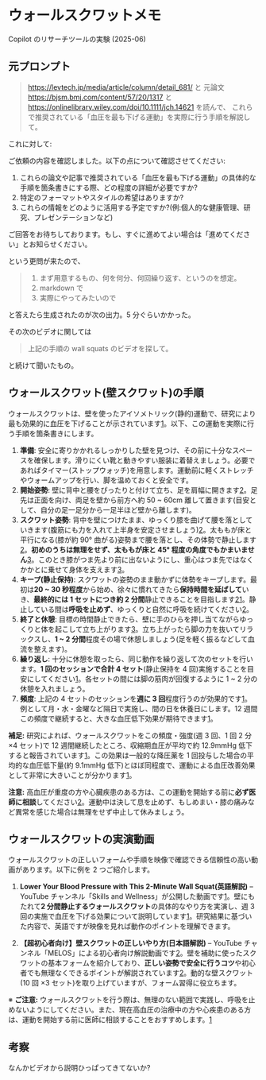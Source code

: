 # ウォールスクワットメモ

Copilot のリサーチツールの実験 (2025-06)

## 元プロンプト

> https://levtech.jp/media/article/column/detail_681/ と
> 元論文 https://bjsm.bmj.com/content/57/20/1317 と
> https://onlinelibrary.wiley.com/doi/10.1111/jch.14621 を読んで、
> これらで推奨されている「血圧を最も下げる運動」を実際に行う手順を解説して。

これに対して:

ご依頼の内容を確認しました。以下の点について確認させてください:

1. これらの論文や記事で推奨されている「血圧を最も下げる運動」の具体的な手順を箇条書きにする際、どの程度の詳細が必要ですか?
2. 特定のフォーマットやスタイルの希望はありますか?
3. これらの情報をどのように活用する予定ですか?(例:個人的な健康管理、研究、プレゼンテーションなど)

ご回答をお待ちしております。もし、すぐに進めてよい場合は「進めてください」とお知らせください。

という更問が来たので、

> 1. まず用意するもの、何を何分、何回繰り返す、というのを想定。
> 2. markdown で
> 3. 実際にやってみたいので

と答えたら生成されたのが次の出力。5 分ぐらいかかった。

その次のビデオに関しては

> 上記の手順の wall squats のビデオを探して。

と続けて聞いたもの。

## ウォールスクワット(壁スクワット)の手順

ウォールスクワットは、壁を使ったアイソメトリック(静的)運動で、研究により最も効果的に血圧を下げることが示されています[1](https://levtech.jp/media/article/column/detail_681/)。以下、この運動を実際に行う手順を箇条書きにします。

1. **準備**: 安全に寄りかかれるしっかりした壁を見つけ、その前に十分なスペースを確保します。滑りにくい靴と動きやすい服装に着替えましょう。必要であればタイマー(ストップウォッチ)を用意します。運動前に軽くストレッチやウォームアップを行い、脚を温めておくと安全です。
2. **開始姿勢**: 壁に背中と腰をぴったりと付けて立ち、足を肩幅に開きます[2](https://www.everydayhealth.com/heart-health/how-isometric-exercise-can-improve-blood-pressure/)。足先は正面を向け、両足を壁から前方へ約 50 ~ 60cm 離して置きます(目安として、自分の足一足分から一足半ほど壁から離します)。
3. **スクワット姿勢**: 背中を壁につけたまま、ゆっくり膝を曲げて腰を落としていきます(腹筋にも力を入れて上半身を安定させましょう)[2](https://www.everydayhealth.com/heart-health/how-isometric-exercise-can-improve-blood-pressure/)。太ももが床と平行になる(膝が約 90° 曲がる)姿勢まで腰を落とし、その体勢で静止します[2](https://www.everydayhealth.com/heart-health/how-isometric-exercise-can-improve-blood-pressure/)。**初めのうちは無理をせず、太ももが床と 45° 程度の角度でもかまいません**[3](https://health.clevelandclinic.org/wall-sits)。このとき膝がつま先より前に出ないようにし、重心はつま先ではなくかかとに乗せて身体を支えます[3](https://health.clevelandclinic.org/wall-sits)。
4. **キープ(静止保持)**: スクワットの姿勢のまま動かずに体勢をキープします。最初は**20 ~ 30 秒程度**から始め、徐々に慣れてきたら**保持時間を延ばして**いき、**最終的には 1 セットにつき約 2 分間**静止できることを目指します[2](https://www.everydayhealth.com/heart-health/how-isometric-exercise-can-improve-blood-pressure/)[1](https://levtech.jp/media/article/column/detail_681/)。静止している間は**呼吸を止めず**、ゆっくりと自然に呼吸を続けてください[2](https://www.everydayhealth.com/heart-health/how-isometric-exercise-can-improve-blood-pressure/)。
5. **終了と休憩**: 目標の時間静止できたら、壁に手のひらを押し当てながらゆっくりと体を起こして立ち上がります[3](https://health.clevelandclinic.org/wall-sits)。立ち上がったら脚の力を抜いてリラックスし、**1 ~ 2 分間**程度その場で休憩しましょう(足を軽く振るなどして血流を整えます)。
6. **繰り返し**: 十分に休憩を取ったら、同じ動作を繰り返して次のセットを行います。**1 回のセッションで合計 4 セット**(静止保持を 4 回)実施することを目安にしてください[1](https://levtech.jp/media/article/column/detail_681/)。各セットの間には脚の筋肉が回復するように 1 ~ 2 分の休憩を入れましょう。
7. **頻度**: 上記の 4 セットのセッションを**週に 3 回**程度行うのが効果的です[1](https://levtech.jp/media/article/column/detail_681/)。例として月・水・金曜など隔日で実施し、間の日を休養日にします。12 週間この頻度で継続すると、大きな血圧低下効果が期待できます[1](https://levtech.jp/media/article/column/detail_681/)。

**補足:** 研究によれば、ウォールスクワットをこの頻度・強度(週 3 回、1 回 2 分 ×4 セット)で 12 週間継続したところ、収縮期血圧が平均で約 12.9mmHg 低下すると報告されています[1](https://levtech.jp/media/article/column/detail_681/)。この効果は一般的な降圧薬を 1 回投与した場合の平均的な血圧低下量(約 9.1mmHg 低下)とほぼ同程度で、運動による血圧改善効果として非常に大きいことが分かります[1](https://levtech.jp/media/article/column/detail_681/)。

**注意:** 高血圧が重度の方や心臓疾患のある方は、この運動を開始する前に**必ず医師に相談**してください[2](https://www.everydayhealth.com/heart-health/how-isometric-exercise-can-improve-blood-pressure/)。運動中は決して息を止めず、もしめまい・膝の痛みなど異常を感じた場合は無理をせず中止して休みましょう。

## ウォールスクワットの実演動画

ウォールスクワットの正しいフォームや手順を映像で確認できる信頼性の高い動画があります。以下に例を 2 つご紹介します。

1. **Lower Your Blood Pressure with This 2-Minute Wall Squat(英語解説)** – YouTube チャンネル「Skills and Wellness」が公開した動画です[1](https://www.youtube.com/watch?v=4nwYvD9T7AI)。壁にもたれて**2 分間静止するウォールスクワット**の具体的なやり方を実演し、週 3 回の実施で血圧を下げる効果について説明しています[1](https://www.youtube.com/watch?v=4nwYvD9T7AI)。研究結果に基づいた内容で、英語ですが映像を見れば動作のポイントを理解できます。

2. **【超初心者向け】壁スクワットの正しいやり方(日本語解説)** – YouTube チャンネル「MELOS」による初心者向け解説動画です[2](https://www.youtube.com/watch?v=4_1qQxWLYM4)。壁を補助に使ったスクワットの基本フォームを紹介しており、**正しい姿勢で安全に行うコツ**や初心者でも無理なくできるポイントが解説されています[2](https://www.youtube.com/watch?v=4_1qQxWLYM4)。動的な壁スクワット(10 回 ×3 セット)を取り上げていますが、フォーム習得に役立ちます。

※ **ご注意:** ウォールスクワットを行う際は、無理のない範囲で実践し、呼吸を止めないようにしてください。また、現在高血圧の治療中の方や心疾患のある方は、運動を開始する前に医師に相談することをおすすめします。[1](https://www.youtube.com/watch?v=4nwYvD9T7AI)

## 考察

なんかビデオから説明ひっぱってきてないか?
